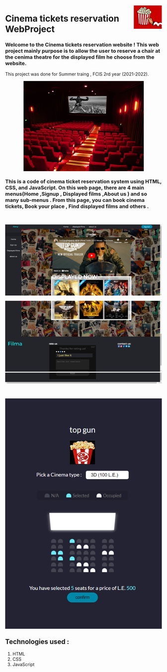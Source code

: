 <p><img align="right" src="https://github.com/abdalla-am/Cinema-tickets-reservation-WebProject/blob/main/readme_img/popcorn.gif" width="90" /></p>

# Cinema tickets reservation WebProject



### Welcome to the Cinema tickets reservation website ! This web project mainly purpose is to allow the user to reserve a chair at the cenima theatre for the displayed film he choose from the website.
 This project was done for Summer traing , FCIS 2rd year (2021-2022). 
 
<p align ="middle"><img align ="middle" src="https://github.com/abdalla-am/Cinema-tickets-reservation-WebProject/blob/main/readme_img/theatre.gif" width =""/></p>



### This is a code of cinema ticket reservation system using HTML, CSS, and JavaScript. On this web page, there are 4 main menus(Home ,Signup , Displayed films ,About us ) and so many sub-menus . From this page, you can book cinema tickets, Book your place , Find displayed films and others .

<br>

![picture alt](https://github.com/abdalla-am/Cinema-tickets-reservation-WebProject/blob/main/readme_img/Screen%201.png "Screen 1")

![picture alt](https://github.com/abdalla-am/Cinema-tickets-reservation-WebProject/blob/main/readme_img/Screen%202.png "Screen 2")
![picture alt](https://github.com/abdalla-am/Cinema-tickets-reservation-WebProject/blob/main/readme_img/Screen%203.png "Screen 3")

<br>

<p align ="middle"><img align ="middle" src="https://github.com/abdalla-am/Cinema-tickets-reservation-WebProject/blob/main/readme_img/Screen%204.png"/></p>

## Technologies used :
 1. HTML
 2. CSS
 3. JavaScript
